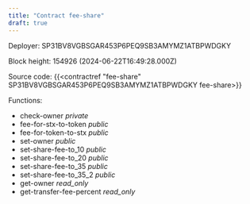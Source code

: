 ```yaml
---
title: "Contract fee-share"
draft: true
---
```

Deployer: SP31BV8VGBSGAR453P6PEQ9SB3AMYMZ1ATBPWDGKY


 



Block height: 154926 (2024-06-22T16:49:28.000Z)

Source code: {{<contractref "fee-share" SP31BV8VGBSGAR453P6PEQ9SB3AMYMZ1ATBPWDGKY fee-share>}}

Functions:

* check-owner _private_
* fee-for-stx-to-token _public_
* fee-for-token-to-stx _public_
* set-owner _public_
* set-share-fee-to_10 _public_
* set-share-fee-to_20 _public_
* set-share-fee-to_35 _public_
* set-share-fee-to_35_2 _public_
* get-owner _read_only_
* get-transfer-fee-percent _read_only_
